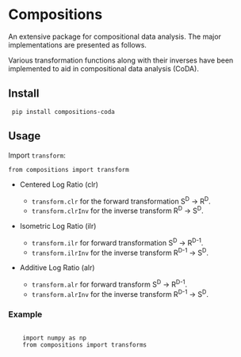 # Compositions

An extensive package for compositional data analysis. The major implementations are presented as follows.

Various transformation functions along with their inverses have been implemented to aid in compositional data analysis (CoDA).

## Install

<pre class="brush: python"><code> pip install compositions-coda</code></pre>

## Usage

Import ```transform```:

<pre><code>from compositions import transform</code></pre>

- Centered Log Ratio (clr)
  - ```transform.clr``` for the forward transformation S<sup>D</sup> &#8594; R<sup>D</sup>.
  - ```transform.clrInv``` for the inverse transform R<sup>D</sup> &#8594; S<sup>D</sup>.

- Isometric Log Ratio (ilr)
  - ```transform.ilr``` for forward transformation S<sup>D</sup> &#8594; R<sup>D-1</sup>.
  - ```transform.ilrInv``` for the inverse transform R<sup>D-1</sup> &#8594; S<sup>D</sup>.
  
- Additive Log Ratio (alr)
  - ```transform.alr``` for forward transform S<sup>D</sup> &#8594; R<sup>D-1</sup>.
  - ```transform.alrInv``` for the inverse transform R<sup>D-1</sup> &#8594; S<sup>D</sup>.

### Example

<pre>
<code>
	import numpy as np
	from compositions import transforms
</code>
</pre>
